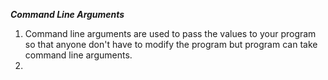 ***Command Line Arguments***

1. Command line arguments are used to pass the values to your program so that anyone don't have to modify the program but program can take  command line arguments.
2. 
